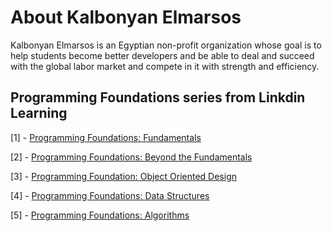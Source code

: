 # About Kalbonyan Elmarsos
Kalbonyan Elmarsos is an Egyptian non-profit organization whose goal is to help students become better developers and be able to deal and succeed with the global labor market and compete in it with strength and efficiency.

## Programming Foundations series from Linkdin Learning

[1] - [Programming Foundations: Fundamentals](https://github.com/waelmando0/KalbonyanElmarsos/tree/master/Linkedin-Learning/Programming-Foundation-Fundamentals)

[2] - [Programming Foundations: Beyond the Fundamentals](https://github.com/waelmando0/KalbonyanElmarsos/tree/master/Linkedin-Learning/Programming-Foundations-Beyond-Fundamentals)

[3] - [Programming Foundation: Object Oriented Design](https://github.com/waelmando0/KalbonyanElmarsos/tree/master/Linkedin-Learning/Programming-Foundation-Object-Oriented-Design)

[4] - [Programming Foundations: Data Structures](https://github.com/waelmando0/KalbonyanElmarsos/tree/master/Linkedin-Learning/Programming-Foundations-Data-Structures)

[5] - [Programming Foundations: Algorithms]()

<!-- <img src="https://img.shields.io/badge/Total%20Number%20Of%20Hours%20For%20This%20Courses-24h27m-blue"> -->
